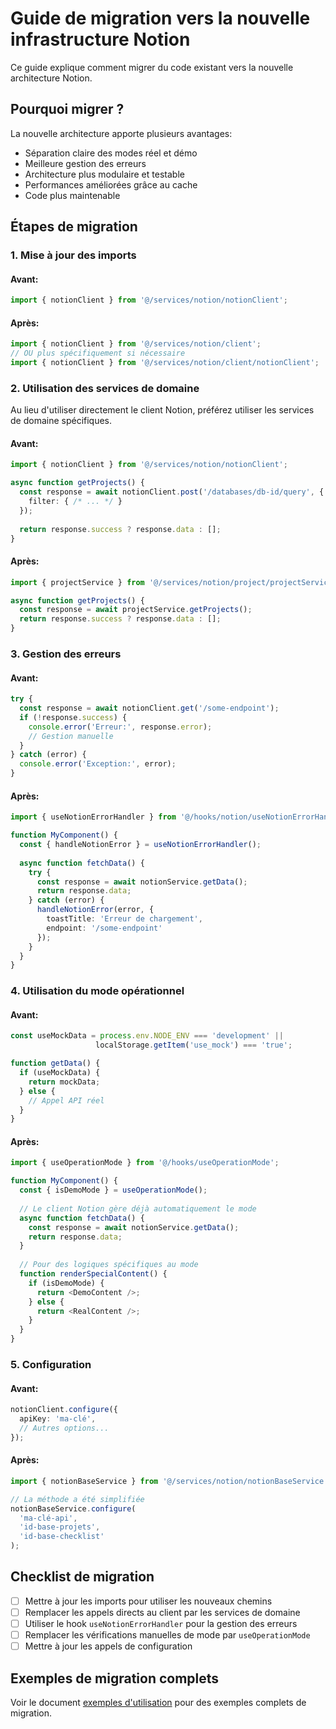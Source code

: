 
# Guide de migration vers la nouvelle infrastructure Notion

Ce guide explique comment migrer du code existant vers la nouvelle architecture Notion.

## Pourquoi migrer ?

La nouvelle architecture apporte plusieurs avantages:
- Séparation claire des modes réel et démo
- Meilleure gestion des erreurs
- Architecture plus modulaire et testable
- Performances améliorées grâce au cache
- Code plus maintenable

## Étapes de migration

### 1. Mise à jour des imports

#### Avant:
```typescript
import { notionClient } from '@/services/notion/notionClient';
```

#### Après:
```typescript
import { notionClient } from '@/services/notion/client';
// OU plus spécifiquement si nécessaire
import { notionClient } from '@/services/notion/client/notionClient';
```

### 2. Utilisation des services de domaine

Au lieu d'utiliser directement le client Notion, préférez utiliser les services de domaine spécifiques.

#### Avant:
```typescript
import { notionClient } from '@/services/notion/notionClient';

async function getProjects() {
  const response = await notionClient.post('/databases/db-id/query', {
    filter: { /* ... */ }
  });
  
  return response.success ? response.data : [];
}
```

#### Après:
```typescript
import { projectService } from '@/services/notion/project/projectService';

async function getProjects() {
  const response = await projectService.getProjects();
  return response.success ? response.data : [];
}
```

### 3. Gestion des erreurs

#### Avant:
```typescript
try {
  const response = await notionClient.get('/some-endpoint');
  if (!response.success) {
    console.error('Erreur:', response.error);
    // Gestion manuelle
  }
} catch (error) {
  console.error('Exception:', error);
}
```

#### Après:
```typescript
import { useNotionErrorHandler } from '@/hooks/notion/useNotionErrorHandler';

function MyComponent() {
  const { handleNotionError } = useNotionErrorHandler();
  
  async function fetchData() {
    try {
      const response = await notionService.getData();
      return response.data;
    } catch (error) {
      handleNotionError(error, {
        toastTitle: 'Erreur de chargement',
        endpoint: '/some-endpoint'
      });
    }
  }
}
```

### 4. Utilisation du mode opérationnel

#### Avant:
```typescript
const useMockData = process.env.NODE_ENV === 'development' || 
                   localStorage.getItem('use_mock') === 'true';

function getData() {
  if (useMockData) {
    return mockData;
  } else {
    // Appel API réel
  }
}
```

#### Après:
```typescript
import { useOperationMode } from '@/hooks/useOperationMode';

function MyComponent() {
  const { isDemoMode } = useOperationMode();
  
  // Le client Notion gère déjà automatiquement le mode
  async function fetchData() {
    const response = await notionService.getData();
    return response.data;
  }
  
  // Pour des logiques spécifiques au mode
  function renderSpecialContent() {
    if (isDemoMode) {
      return <DemoContent />;
    } else {
      return <RealContent />;
    }
  }
}
```

### 5. Configuration

#### Avant:
```typescript
notionClient.configure({
  apiKey: 'ma-clé',
  // Autres options...
});
```

#### Après:
```typescript
import { notionBaseService } from '@/services/notion/notionBaseService';

// La méthode a été simplifiée
notionBaseService.configure(
  'ma-clé-api',
  'id-base-projets',
  'id-base-checklist'
);
```

## Checklist de migration

- [ ] Mettre à jour les imports pour utiliser les nouveaux chemins
- [ ] Remplacer les appels directs au client par les services de domaine
- [ ] Utiliser le hook `useNotionErrorHandler` pour la gestion des erreurs
- [ ] Remplacer les vérifications manuelles de mode par `useOperationMode`
- [ ] Mettre à jour les appels de configuration

## Exemples de migration complets

Voir le document [exemples d'utilisation](./notion-usage-examples.md) pour des exemples complets de migration.
